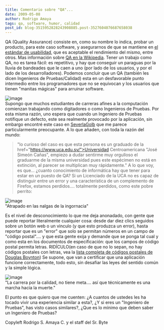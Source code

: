 ```yaml
---
title: Comentario sobre "QA"...
date: 2009-05-08
author: Rodrigo Amaya
tags: qa, software, humor, calidad
post_id: blog-3515952828243908885.post-3527604076687658038
---
```


QA (Quality Assurance) consiste en, como su nombre lo indica, probar un producto, para este caso software, y asegurarnos de que se mantiene en [el estándar de usabilidad](https://www.srbyte.com/2009/03/pruebas-de-uso-usability-test.html), que es aceptable el rendimiento del mismo, entre otros. Mas información sobre [QA en la Wikipedia](https://en.wikipedia.org/wiki/Quality_assurance). Tener un trabajo como QA, no es tarea fácil: es repetitivo, y hay que conseguir un paraguas por la lluvia de bandeades que le caen a uno (por lado de los usuarios, y por el lado de los desarrolladores). Podemos concluir que un QA (también les dicen Ingenieros de Pruebas/Calidad) esta en un desfavorable punto intermedio entre los programadores que no se equivocan y los usuarios que tienen "manitas mágicas" para arruinar software.

![image](https://2.bp.blogspot.com/_ayvorITawE4/SgS9qgmRZUI/AAAAAAAAB9Y/dfcrKpRL3UQ/s320/qa-analyst-performance-testing.jpg)    
Supongo que muchos estudiantes de carreras afines a la computación comienzan trabajando como digitadores o como Ingenieros de Pruebas. Por esta misma razón, uno espera que cuando un Ingeniero de Pruebas notifique un defecto, este sea realmente provocado por la aplicación, sin embargo encontré este caso en [SeverlaGolb](https://severlagolb.blogspot.com/2009/03/inexplicable.html) que me parece particularmente preocupante. A lo que añaden, con toda la razón del mundo:

> "lo curioso del caso es que esta persona es un graduado de la href="https://www.uca.edu.sv/">Universidad Centroamericana "José Simeón Cañas",
> empiezo a dudar sentirme muy orgulloso el graduarme de la misma universidad pues este
> espécimen no está en extinción, al parecer se multiplican muy
> rápidamente."
A lo que voy, es que... ¿cuanto conocimiento de informática hay que tener para estar en un puesto de QA? Si un Licenciado de la UCA no es capaz de distinguir entre un error y una característica de un complemento de Firefox, estamos perdidos.... totalmente perdidos, como este pobre perrito:

![image](https://3.bp.blogspot.com/_ayvorITawE4/SgTDZaBL9TI/AAAAAAAAB9o/ZPU8DkEi-gE/s320/funny-dog-cartoon-lost-puppy.jpg)    
"Atrapado en las nalgas de
la ingornacia"

Es el nivel de desconocimiento lo que me deja anonadado, con gente que puede reportar literalmente cualquier cosa: desde dar diez clics seguidos sobre un botón web o un vinculo (y que esto produzca un error), hasta reportar que es un "error" que solo se permitan números en un campo de "código postal".... y que esta gente exija y demande que se ponga tal cual y como esta en los documentos de especificación: que los campos de código postal permita letras. RIDÍCULO(en caso de que no lo sepan, no hay códigos postales con letras, vea la [lista completa de códigos postales de Douglas Boynton](https://www.quine.org/zip-all-00001.html)) Se supone, que van a certificar que una aplicación funcione correctamente, todo esto, sin desafiar las leyes del sentido común y la simple lógica.

![image](https://2.bp.blogspot.com/_ayvorITawE4/SgS9q4pkFqI/AAAAAAAAB9g/TU0W15nrK_Y/s320/quality.jpg)    
"La carrera por la calidad,
no tiene meta.... así que técnicamente es una marcha hacia la muerte."

El punto es que quiero que me cuenten: ¿A cuantos de ustedes les ha tocado vivir una experiencia similar a esta?, ¿Y si eres un "Ingeniero de Pruebas", has visto casos similares?, ¿Que es lo mínimo que deben saber un Ingeniero de Pruebas?

Copyleft Rodrigo S. Amaya C. y el staff del Sr. Byte